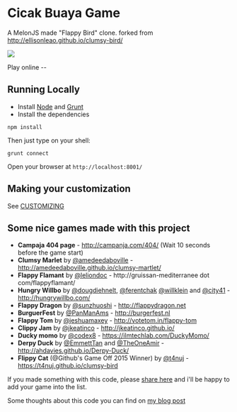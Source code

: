 Cicak Buaya Game
===========

A MelonJS made "Flappy Bird" clone.
forked from http://ellisonleao.github.io/clumsy-bird/

![](http://i.imgur.com/Slbvt65.png)

Play online --

## Running Locally

- Install [Node](http://nodejs.org/download/) and [Grunt](http://gruntjs.com/)
- Install the dependencies

```
npm install
```

Then just type on your shell:

```
grunt connect
```

Open your browser at `http://localhost:8001/`

## Making your customization

See [CUSTOMIZING](https://github.com/ellisonleao/clumsy-bird/blob/gh-pages/CUSTOMIZING.md)

## Some nice games made with this project

- **Campaja 404 page** - http://campanja.com/404/ (Wait 10 seconds before the game start)
- **Clumsy Marlet** by [@amedeedaboville](http://github.com/amedeedaboville) - http://amedeedaboville.github.io/clumsy-martlet/
- **Flappy Flamant** by [@leliondoc](http://github.com/leliondoc) - http://gruissan-mediterranee dot com/flappyflamant/
- **Hungry Willbo** by [@dougdiehnelt](http://github.com/dougdiehnelt), [@ferentchak](http://github.com/ferentchak) [@willklein](http://github.com/willklein) and [@city41](http://github.com/city41) - http://hungrywillbo.com/
- **Flappy Dragon** by [@sunzhuoshi](http://github.com/sunzhuoshi) - http://flappydragon.net
- **BurguerFest** by [@PanManAms](http://github.com/panmanams) - http://burgerfest.nl
- **Flappy Tom**  by [@jeshuamaxey](http://github.com/jeshuamaxey) - http://votetom.in/flappy-tom
- **Clippy Jam** by [@jkeatinco](http://github.com/jkeatinco) - http://jkeatinco.github.io/
- **Ducky momo** by [@codex8](http://github.com/codex8) - https://ilmtechlab.com/DuckyMomo/
- **Derpy Duck** by [@EmmettTan](http://github.com/emmettTan) and [@TheOneAmir](http://github.com/theoneamir) - http://ahdavies.github.io/Derpy-Duck/
- **Flippy Cat** (@Github's Game Off 2015 Winner) by [@t4nuj](http://github.com/t4nuj) - https://t4nuj.github.io/clumsy-bird

If you made something with this code, please [share here](https://github.com/ellisonleao/clumsy-bird/wiki/Games-using-clumsy-bird-code) and i'll be happy to add your game into the list.

Some thoughts about this code you can find on [my blog post](https://medium.com/@ellisonleao/clumsy-bird-an-open-source-flappy-bird-clone-cf615724730f)
